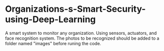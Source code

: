 # Organizations-s-Smart-Security-using-Deep-Learning
A smart system to monitor any organization. Using sensors, actuators, and face recognition system.
The photos to be recognized should be added to a folder named "images" before runing the code.
